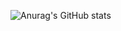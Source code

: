 ![Anurag's GitHub stats](https://github-readme-stats.vercel.app/api?username=prthik&show_icons=true&theme=transparent&title_color=ff005d&text_color=ffffff)
